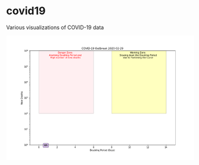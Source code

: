 # covid19
Various visualizations of COVID-19 data

![Movie](https://github.com/dbabbitt/covid19/blob/master/saves/gif/cumulative_deaths_by_state.gif?raw=true)

